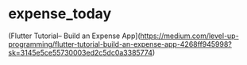 # expense_today

(Flutter Tutorial– Build an Expense App](https://medium.com/level-up-programming/flutter-tutorial-build-an-expense-app-4268ff945998?sk=3145e5ce55730003ed2c5dc0a3385774)
